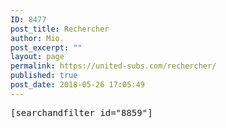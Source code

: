 ```yaml
---
ID: 8477
post_title: Rechercher
author: Mio.
post_excerpt: ""
layout: page
permalink: https://united-subs.com/rechercher/
published: true
post_date: 2018-05-26 17:05:49
---
```

<pre class="hljs php">[searchandfilter id="8859"]</pre>